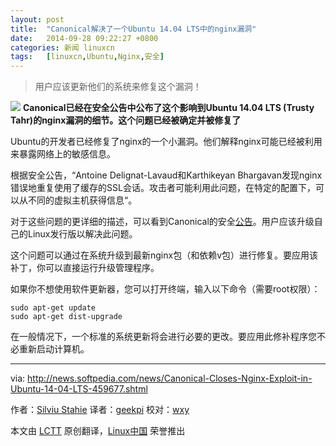 ```yaml
---
layout: post
title:	"Canonical解决了一个Ubuntu 14.04 LTS中的nginx漏洞"
date:	2014-09-28 09:22:27 +0800 
categories:	新闻 linuxcn 
tags:	[linuxcn,Ubuntu,Nginx,安全]
---
```




> 
> 用户应该更新他们的系统来修复这个漏洞！
> 
> 
> 


![](/Asserts/Images//attachment/album/201409/28/092111vcelq4agcxi7zzwi.jpeg)
**Canonical已经在安全公告中公布了这个影响到Ubuntu 14.04 LTS (Trusty Tahr)的nginx漏洞的细节。这个问题已经被确定并被修复了**


Ubuntu的开发者已经修复了nginx的一个小漏洞。他们解释nginx可能已经被利用来暴露网络上的敏感信息。


根据安全公告，“Antoine Delignat-Lavaud和Karthikeyan Bhargavan发现nginx错误地重复使用了缓存的SSL会话。攻击者可能利用此问题，在特定的配置下，可以从不同的虚拟主机获得信息“。


对于这些问题的更详细的描述，可以看到Canonical的安全[公告](http://www.ubuntu.com/usn/usn-2351-1/)。用户应该升级自己的Linux发行版以解决此问题。


这个问题可以通过在系统升级到最新nginx包（和依赖v包）进行修复。要应用该补丁，你可以直接运行升级管理程序。


如果你不想使用软件更新器，您可以打开终端，输入以下命令（需要root权限）：



```
sudo apt-get update
sudo apt-get dist-upgrade

```

在一般情况下，一个标准的系统更新将会进行必要的更改。要应用此修补程序您不必重新启动计算机。




---


via: <http://news.softpedia.com/news/Canonical-Closes-Nginx-Exploit-in-Ubuntu-14-04-LTS-459677.shtml>


作者：[Silviu Stahie](http://news.softpedia.com/editors/browse/silviu-stahie) 译者：[geekpi](https://github.com/geekpi) 校对：[wxy](https://github.com/wxy)


本文由 [LCTT](https://github.com/LCTT/TranslateProject) 原创翻译，[Linux中国](http://linux.cn/) 荣誉推出
